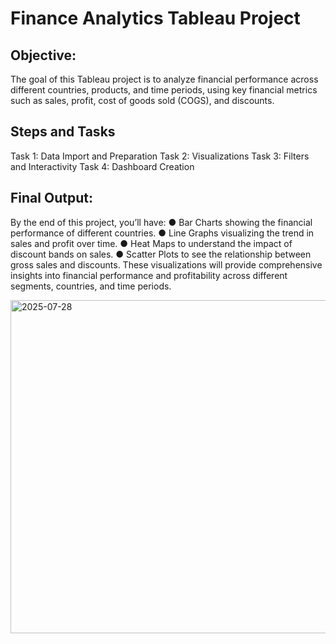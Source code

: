# Finance Analytics Tableau Project
## Objective:
The goal of this Tableau project is to analyze financial performance across different
countries, products, and time periods, using key financial metrics such as sales, profit,
cost of goods sold (COGS), and discounts.

## Steps and Tasks
Task 1: Data Import and Preparation
Task 2: Visualizations
Task 3: Filters and Interactivity
Task 4: Dashboard Creation

## Final Output:
By the end of this project, you’ll have:
● Bar Charts showing the financial performance of different countries.
● Line Graphs visualizing the trend in sales and profit over time.
● Heat Maps to understand the impact of discount bands on sales.
● Scatter Plots to see the relationship between gross sales and discounts.
These visualizations will provide comprehensive insights into financial performance
and profitability across different segments, countries, and time periods.

<img width="1332" height="533" alt="2025-07-28" src="https://github.com/user-attachments/assets/86f54235-99c4-491b-b2ae-67d7e049b67d" />

